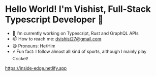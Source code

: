 # Hello World! I'm Vishist, Full-Stack Typescript Developer 👋

- 🔭 I’m currently working on Typescript, Rust and GraphQL APIs
- 📫 How to reach me: dvishist27@gmail.com
- 😄 Pronouns: He/Him
- ⚡ Fun fact: I follow almost all kind of sports, although I mainly play Cricket!

https://inside-edge.netlify.app
